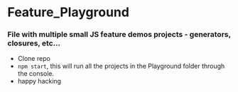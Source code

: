 # Feature_Playground
### File with multiple small JS feature demos projects - generators, closures, etc...
- Clone repo
- ```npm start```, this will run all the projects in the Playground folder through the console.
- happy hacking
